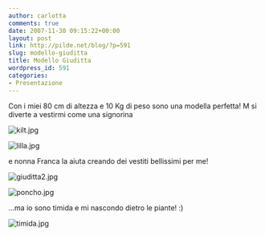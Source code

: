 ```yaml
---
author: carlotta
comments: true
date: 2007-11-30 09:15:22+00:00
layout: post
link: http://pilde.net/blog/?p=591
slug: modello-giuditta
title: Modello Giuditta
wordpress_id: 591
categories:
- Presentazione
---
```


Con i miei 80 cm di altezza e 10 Kg di peso sono una modella perfetta!
M si diverte a vestirmi come una signorina

![kilt.jpg](http://pilde.net/blog/wp-content/uploads/2007/11/kilt.jpg)

![lilla.jpg](http://pilde.net/blog/wp-content/uploads/2007/12/lilla.jpg)

 e nonna Franca la aiuta creando dei vestiti bellissimi per me! 

![giuditta2.jpg](http://pilde.net/blog/wp-content/uploads/2007/11/giuditta2.jpg)

![poncho.jpg](http://pilde.net/blog/wp-content/uploads/2007/12/poncho.jpg)

...ma io sono timida e mi nascondo dietro le piante! :)

![timida.jpg](http://pilde.net/blog/wp-content/uploads/2007/11/timida.jpg)

